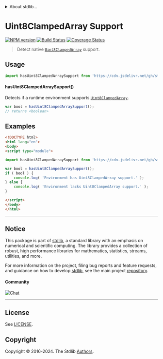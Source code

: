 <!--

@license Apache-2.0

Copyright (c) 2018 The Stdlib Authors.

Licensed under the Apache License, Version 2.0 (the "License");
you may not use this file except in compliance with the License.
You may obtain a copy of the License at

   http://www.apache.org/licenses/LICENSE-2.0

Unless required by applicable law or agreed to in writing, software
distributed under the License is distributed on an "AS IS" BASIS,
WITHOUT WARRANTIES OR CONDITIONS OF ANY KIND, either express or implied.
See the License for the specific language governing permissions and
limitations under the License.

-->


<details>
  <summary>
    About stdlib...
  </summary>
  <p>We believe in a future in which the web is a preferred environment for numerical computation. To help realize this future, we've built stdlib. stdlib is a standard library, with an emphasis on numerical and scientific computation, written in JavaScript (and C) for execution in browsers and in Node.js.</p>
  <p>The library is fully decomposable, being architected in such a way that you can swap out and mix and match APIs and functionality to cater to your exact preferences and use cases.</p>
  <p>When you use stdlib, you can be absolutely certain that you are using the most thorough, rigorous, well-written, studied, documented, tested, measured, and high-quality code out there.</p>
  <p>To join us in bringing numerical computing to the web, get started by checking us out on <a href="https://github.com/stdlib-js/stdlib">GitHub</a>, and please consider <a href="https://opencollective.com/stdlib">financially supporting stdlib</a>. We greatly appreciate your continued support!</p>
</details>

# Uint8ClampedArray Support

[![NPM version][npm-image]][npm-url] [![Build Status][test-image]][test-url] [![Coverage Status][coverage-image]][coverage-url] <!-- [![dependencies][dependencies-image]][dependencies-url] -->

> Detect native [`Uint8ClampedArray`][mdn-uint8clampedarray] support.



<section class="usage">

## Usage

<!-- eslint-disable id-length -->

```javascript
import hasUint8ClampedArraySupport from 'https://cdn.jsdelivr.net/gh/stdlib-js/assert-has-uint8clampedarray-support@esm/index.mjs';
```

#### hasUint8ClampedArraySupport()

Detects if a runtime environment supports [`Uint8ClampedArray`][mdn-uint8clampedarray].

<!-- eslint-disable id-length -->

```javascript
var bool = hasUint8ClampedArraySupport();
// returns <boolean>
```

</section>

<!-- /.usage -->

<section class="examples">

## Examples

<!-- eslint-disable id-length -->

<!-- eslint no-undef: "error" -->

```html
<!DOCTYPE html>
<html lang="en">
<body>
<script type="module">

import hasUint8ClampedArraySupport from 'https://cdn.jsdelivr.net/gh/stdlib-js/assert-has-uint8clampedarray-support@esm/index.mjs';

var bool = hasUint8ClampedArraySupport();
if ( bool ) {
    console.log( 'Environment has Uint8ClampedArray support.' );
} else {
    console.log( 'Environment lacks Uint8ClampedArray support.' );
}

</script>
</body>
</html>
```

</section>

<!-- /.examples -->



<!-- Section for related `stdlib` packages. Do not manually edit this section, as it is automatically populated. -->

<section class="related">

</section>

<!-- /.related -->

<!-- Section for all links. Make sure to keep an empty line after the `section` element and another before the `/section` close. -->


<section class="main-repo" >

* * *

## Notice

This package is part of [stdlib][stdlib], a standard library with an emphasis on numerical and scientific computing. The library provides a collection of robust, high performance libraries for mathematics, statistics, streams, utilities, and more.

For more information on the project, filing bug reports and feature requests, and guidance on how to develop [stdlib][stdlib], see the main project [repository][stdlib].

#### Community

[![Chat][chat-image]][chat-url]

---

## License

See [LICENSE][stdlib-license].


## Copyright

Copyright &copy; 2016-2024. The Stdlib [Authors][stdlib-authors].

</section>

<!-- /.stdlib -->

<!-- Section for all links. Make sure to keep an empty line after the `section` element and another before the `/section` close. -->

<section class="links">

[npm-image]: http://img.shields.io/npm/v/@stdlib/assert-has-uint8clampedarray-support.svg
[npm-url]: https://npmjs.org/package/@stdlib/assert-has-uint8clampedarray-support

[test-image]: https://github.com/stdlib-js/assert-has-uint8clampedarray-support/actions/workflows/test.yml/badge.svg?branch=main
[test-url]: https://github.com/stdlib-js/assert-has-uint8clampedarray-support/actions/workflows/test.yml?query=branch:main

[coverage-image]: https://img.shields.io/codecov/c/github/stdlib-js/assert-has-uint8clampedarray-support/main.svg
[coverage-url]: https://codecov.io/github/stdlib-js/assert-has-uint8clampedarray-support?branch=main

<!--

[dependencies-image]: https://img.shields.io/david/stdlib-js/assert-has-uint8clampedarray-support.svg
[dependencies-url]: https://david-dm.org/stdlib-js/assert-has-uint8clampedarray-support/main

-->

[chat-image]: https://img.shields.io/gitter/room/stdlib-js/stdlib.svg
[chat-url]: https://app.gitter.im/#/room/#stdlib-js_stdlib:gitter.im

[stdlib]: https://github.com/stdlib-js/stdlib

[stdlib-authors]: https://github.com/stdlib-js/stdlib/graphs/contributors

[cli-section]: https://github.com/stdlib-js/assert-has-uint8clampedarray-support#cli
[cli-url]: https://github.com/stdlib-js/assert-has-uint8clampedarray-support/tree/cli
[@stdlib/assert-has-uint8clampedarray-support]: https://github.com/stdlib-js/assert-has-uint8clampedarray-support/tree/main

[umd]: https://github.com/umdjs/umd
[es-module]: https://developer.mozilla.org/en-US/docs/Web/JavaScript/Guide/Modules

[deno-url]: https://github.com/stdlib-js/assert-has-uint8clampedarray-support/tree/deno
[deno-readme]: https://github.com/stdlib-js/assert-has-uint8clampedarray-support/blob/deno/README.md
[umd-url]: https://github.com/stdlib-js/assert-has-uint8clampedarray-support/tree/umd
[umd-readme]: https://github.com/stdlib-js/assert-has-uint8clampedarray-support/blob/umd/README.md
[esm-url]: https://github.com/stdlib-js/assert-has-uint8clampedarray-support/tree/esm
[esm-readme]: https://github.com/stdlib-js/assert-has-uint8clampedarray-support/blob/esm/README.md
[branches-url]: https://github.com/stdlib-js/assert-has-uint8clampedarray-support/blob/main/branches.md

[stdlib-license]: https://raw.githubusercontent.com/stdlib-js/assert-has-uint8clampedarray-support/main/LICENSE

[mdn-uint8clampedarray]: https://developer.mozilla.org/en-US/docs/Web/JavaScript/Reference/Global_Objects/Uint8ClampedArray

</section>

<!-- /.links -->
